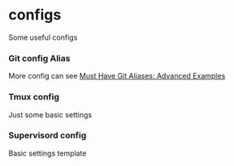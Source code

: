 # configs
Some useful configs

### Git config Alias

More config can see [Must Have Git Aliases: Advanced Examples](http://durdn.com/blog/2012/11/22/must-have-git-aliases-advanced-examples/)


### Tmux config

Just some basic settings


### Supervisord config

Basic settings template
